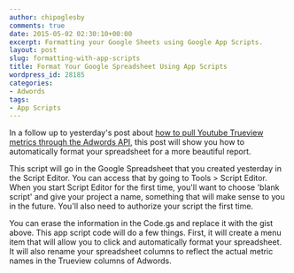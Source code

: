```yaml
---
author: chipoglesby
comments: true
date: 2015-05-02 02:30:10+00:00
excerpt: Formatting your Google Sheets using Google App Scripts.
layout: post
slug: formatting-with-app-scripts
title: Format Your Google Spreadsheet Using App Scripts
wordpress_id: 28185
categories:
- Adwords
tags:
- App Scripts
---
```


In a follow up to yesterday's post about [how to pull Youtube Trueview metrics through the Adwords API](http://www.chipoglesby.com/2015/04/youtube-adwords-api/), this post will show you how to automatically format your spreadsheet for a more beautiful report.

<script src="https://gist.github.com/chipoglesby/cb4b323e6194cb73df90.js"></script>

This script will go in the Google Spreadsheet that you created yesterday in the Script Editor. You can access that by going to Tools > Script Editor. When you start Script Editor for the first time, you'll want to choose 'blank script' and give your project a name, something that will make sense to you in the future. You'll also need to authorize your script the first time.

You can erase the information in the Code.gs and replace it with the gist above. This app script code will do a few things. First, it will create a menu item that will allow you to click and automatically format your spreadsheet. It will also rename your spreadsheet columns to reflect the actual metric names in the Trueview columns of Adwords.
